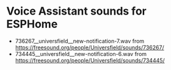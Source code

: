 # Voice Assistant sounds for ESPHome

* 736267__universfield__new-notification-7.wav from https://freesound.org/people/Universfield/sounds/736267/
* 734445__universfield__new-notification-6.wav from https://freesound.org/people/Universfield/sounds/734445/
